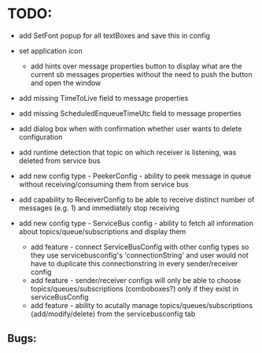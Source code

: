 ﻿# TODO:


- add SetFont popup for all textBoxes and save this in config
- set application icon
  - add hints over message properties button to display what are the current sb messages properties without the need to
    push the button and open the window
- add missing TimeToLive field to message properties
- add missing ScheduledEnqueueTimeUtc field to message properties

- add dialog box when with confirmation whether user wants to delete configuration
- add runtime detection that topic on which receiver is listening, was deleted from service bus
- add new config type - PeekerConfig - ability to peek message in queue without receiving/consuming them from service bus
- add capability to ReceiverConfig to be able to receive distinct number of messages (e.g. 1) and immediately stop receiving
- add new config type - ServiceBus config - ability to fetch all information about topics/queue/subscriptions and display them
  - add feature - connect ServiceBusConfig with other config types so they use servicebusconfig's 'connectionString' and user would not have to duplicate this connectionstring in every sender/receiver config
  - add feature - sender/receiver configs will only be able to choose topics/queues/subscriptions (comboboxes?) only if they exist in serviceBusConfig
  - add feature - ability to acutally manage topics/queues/subscriptions (add/modify/delete) from the servicebusconfig tab

## Bugs:

